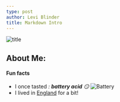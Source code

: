 ```yaml
---
type: post
author: Levi Blinder
title: Markdown Intro
---
```

![title](https://images.app.goo.gl/grd5gdoGpZKVSff16)
## About Me:

#### Fun facts
  * I once tasted *: __battery acid__ :smirk:*
![Battery](https://github.com/leviBlinder/HUM331-Class-Repository/blob/master/images/battery.jpeg)
  * I lived in [England](https://en.wikipedia.org/wiki/England) for a bit\!
